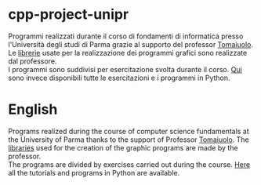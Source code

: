 # cpp-project-unipr
Programmi realizzati durante il corso di fondamenti di informatica presso l'Università degli studi di Parma grazie al supporto del professor [Tomaiuolo](https://github.com/tomamic). Le [librerie](https://github.com/tomamic/fondinfo) usate per la realizzazione dei programmi grafici sono realizzate dal professore. \
I programmi sono suddivisi per esercitazione svolta durante il corso. [Qui](https://github.com/GiorCocc/python_project-unipr) sono invece disponibili tutte le esercitazioni e i programmi in Python.

# English
Programs realized during the course of computer science fundamentals at the University of Parma thanks to the support of Professor [Tomaiuolo](https://github.com/tomamic). The [libraries](https://github.com/tomamic/fondinfo) used for the creation of the graphic programs are made by the professor. \
The programs are divided by exercises carried out during the course. [Here](https://github.com/GiorCocc/python_project-unipr) all the tutorials and programs in Python are available.
